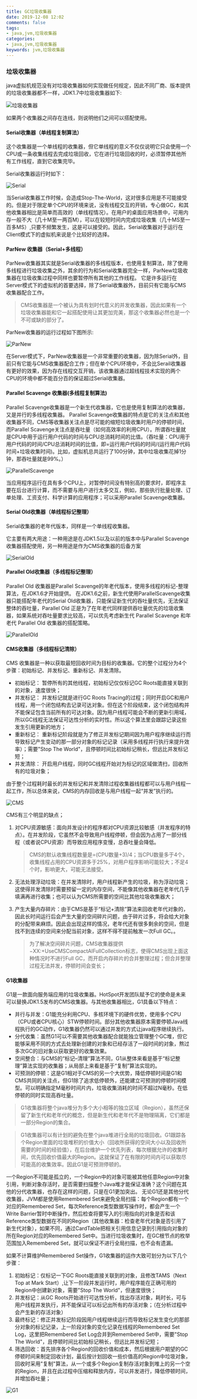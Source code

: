 ```yaml
---
title: GC垃圾收集器
date: 2019-12-08 12:02
comments: false
tags: 
- java,jvm,垃圾收集器
categories: 
- java,jvm,垃圾收集器
keywords: jvm,垃圾收集器
---
```


### 垃圾收集器

java虚拟机规范没有对垃圾收集器如何实现做任何规定，因此不同厂商、版本提供的垃圾收集器都不一样，JDK1.7中垃圾收集器如下:

![垃圾收集器](../../../uploads/jvm/垃圾收集器.jpg)

如果两个收集器之间存在连线，则说明他们之间可以搭配使用。

#### Serial收集器（单线程复制算法）

这个收集器是一个单线程的收集器，但它单线程的意义不仅仅说明它只会使用一个CPU或一条收集线程去完成垃圾回收，它在进行垃圾回收的时，必须暂停其他所有工作线程，直到它收集完毕。

Serial收集器运行时如下：

![Serial](../../../uploads/jvm/serial.jpg)

当Serial收集器工作时候，会造成Stop-The-World，这对很多应用是不可能接受的。但是对于限定单个CPU的环境来说，没有线程交互的开销，专心做GC，和其他收集器相比是简单而高效的（单线程情况）。在用户的桌面应用场景中，可用内存一般不大（几十M至一两百M），可以在较短时间内完成垃圾收集（几十MS至一百多MS）,只要不频繁发生，这是可以接受的。因此，Serial收集器对于运行在Client模式下的虚拟机来说是个比较好的选择。

#### ParNew 收集器（Serial+多线程）

ParNew收集器其实就是Serial收集器的多线程版本，也使用复制算法，除了使用多线程进行垃圾收集之外，其余的行为和Serial收集器完全一样，ParNew垃圾收集器在垃圾收集过程中同样也要暂停所有其他的工作线程。
它是许多运行在Server模式下的虚拟机的首要选择，除了Serial收集器外，目前只有它能与CMS收集器配合工作。

> CMS收集器是一个被认为具有划时代意义的并发收集器，因此如果有一个垃圾收集器能和它一起搭配使用让其更加完美，那这个收集器必然也是一个不可或缺的部分了。

ParNew收集器的运行过程如下图所示:

![ParNew](../../../uploads/jvm/ParNew.jpg)

在Server模式下，ParNew收集器是一个非常重要的收集器，因为除Serial外，目前只有它能与CMS收集器配合工作；但在单个CPU环境中，不会比Serail收集器有更好的效果，因为存在线程交互开销，该收集器通过超线程技术实现的两个CPU的环境中都不能百分百的保证超过Serial收集器。

#### Parallel Scavenge 收集器(多线程复制算法)

Parallel Scavenge收集器是一个新生代收集器，它也是使用复制算法的收集器，又是并行的多线程收集器。
Parallel Scavenge收集器的特点是它的关注点和其他收集器不同，CMS等收集器关注点是尽可能的缩短垃圾收集时用户的停顿时间，而Parallel Scavenge关注点是吞吐量（如何高效率的利用CPU）。所谓吞吐量就是CPU中用于运行用户代码的时间与CPU总消耗时间的比值。（吞吐量：CPU用于用户代码的时间/CPU总消耗时间的比值，即=运行用户代码的时间/(运行用户代码时间+垃圾收集时间)。比如，虚拟机总共运行了100分钟，其中垃圾收集花掉1分钟，那吞吐量就是99%。）

![ParallelScavenge](../../../uploads/jvm/ParallelScavenge.jpg)

当应用程序运行在具有多个CPU上，对暂停时间没有特别高的要求时，即程序主要在后台进行计算，而不需要与用户进行太多交互，例如，那些执行批量处理、订单处理、工资支付、科学计算的应用程序；可以采用Parallel Scavenge收集器。

#### Serial Old收集器（单线程标记整理）

Serial收集器的老年代版本，同样是一个单线程收集器。

它主要有两大用途：一种用途是在JDK1.5以及以前的版本中与Parallel Scavenge收集器搭配使用，另一种用途是作为CMS收集器的后备方案

![SerialOld](../../../uploads/jvm/SerialOld.jpg)


#### Parallel Old收集器（多线程标记整理）

Parallel Old 收集器是Parallel Scavenge的年老代版本，使用多线程的标记-整理算法，在JDK1.6才开始提供。
在JDK1.6之前，新生代使用ParallelScavenge收集器只能搭配年老代的Serial Old收集器，只能保证新生代的吞吐量优先，无法保证整体的吞吐量，Parallel Old 正是为了在年老代同样提供吞吐量优先的垃圾收集器，如果系统对吞吐量要求比较高，可以优先考虑新生代 Parallel Scavenge 和年老代 Parallel Old 收集器的搭配策略。

![ParallelOld](../../../uploads/jvm/ParallelOld.jpg)


#### CMS收集器（多线程标记清除）

CMS 收集器是一种以获取最短回收时间为目标的收集器。它的整个过程分为4个步骤：初始标记、并发标记、重新标记、并发清除。

- 初始标记： 暂停所有的其他线程，初始标记仅仅标记GC Roots能直接关联到的对象，速度很快；
- 并发标记： 并发标记就是进行GC Roots Tracing的过程；同时开启GC和用户线程，用一个闭包结构去记录可达对象。但在这个阶段结束，这个闭包结构并不能保证包含当前所有的可达对象。因为用户线程可能会不断的更新引用域，所以GC线程无法保证可达性分析的实时性。所以这个算法里会跟踪记录这些发生引用更新的地方；
- 重新标记： 重新标记阶段就是为了修正并发标记期间因为用户程序继续运行而导致标记产生变动的那一部分对象的标记记录（采用多线程并行执行来提升效率）；需要"Stop The World"，且停顿时间比初始标记稍长，但远比并发标记短；
- 并发清除： 开启用户线程，同时GC线程开始对为标记的区域做清扫，回收所有的垃圾对象；

由于整个过程耗时最长的并发标记和并发清除过程收集器线程都可以与用户线程一起工作，所以总体来说，CMS的内存回收是与用户线程一起“并发”执行的。


![CMS](../../../uploads/jvm/CMS.jpg)

CMS有三个明显的缺点；

1. 对CPU资源敏感：面向并发设计的程序都对CPU资源比较敏感（并发程序的特点）。在并发阶段，它虽然不会导致用户线程停顿，但会因为占用了一部分线程（或者说CPU资源）而导致应用程序变慢，总吞吐量会降低。
    > CMS的默认收集线程数量是=(CPU数量+3)/4；当CPU数量多于4个，收集线程占用的CPU资源多于25%，对用户程序影响可能较大；不足4个时，影响更大，可能无法接受。

2. 无法处理浮动垃圾：在并发清除时，用户线程新产生的垃圾，称为浮动垃圾；这使得并发清除时需要预留一定的内存空间，不能像其他收集器在老年代几乎填满再进行收集；也可以认为CMS所需要的空间比其他垃圾收集器大；
3. 产生大量内存碎片：由于CMS是基于“标记+清除”算法来回收老年代对象的，因此长时间运行后会产生大量的空间碎片问题，由于碎片过多，将会给大对象的分配带来麻烦。因此会出现这样的情况，老年代还有很多剩余的空间，但是找不到连续的空间来分配当前对象，这样不得不提前触发一次Full GC。。
    > 为了解决空间碎片问题，CMS收集器提供−XX:+UseCMSCompactAlFullCollection标志，使得CMS出现上面这种情况时不进行Full GC，而开启内存碎片的合并整理过程；但合并整理过程无法并发，停顿时间会变长；

#### G1收集器

G1是一款面向服务端应用的垃圾收集器。HotSpot开发团队赋予它的使命是未来可以替换JDK1.5发布的CMS收集器。与其他收集器相比，G1具备以下特点：

- 并行与并发：G1能充分利用CPU、多核环境下的硬件优势，使用多个CPU（CPU或者CPU核心）STW停顿时间。部分其他收集器原本需要停顿Java线程执行的GC动作，G1收集器仍然可以通过并发的方式让java程序继续执行。
- 分代收集：虽然G1可以不需要其他收集器配合就能独立管理整个GC堆，但它能够采用不同的方式去处理新创建的对象和已经存活了一段时间的对象，熬过多次GC的旧对象以获取更好的收集效果。
- 空间整合：与CMS的“标记–清理”算法不同，G1从整体来看是基于“标记整理”算法实现的收集器；从局部上来看是基于“复制”算法实现的。
- 可预测的停顿：这是G1相对于CMS的另一个大优势，降低停顿时间是G1和CMS共同的关注点，但G1除了追求低停顿外，还能建立可预测的停顿时间模型。可以明确指定M毫秒时间片内，垃圾收集消耗的时间不超过N毫秒。在低停顿的同时实现高吞吐量。

> G1收集器将整个java堆分为多个大小相等的独立区域（Region），虽然还保留了新生代和老年代的概念，但是新生代和老年代不是物理隔离，它们都是一部分Region的集合。

> G1收集器可以有计划的避免在整个java堆进行全局的垃圾回收。G1跟踪各个Region里面的垃圾堆积的价值大小（回收所获得的空间大小以及回收所需要的时间的经验值），在后台维护一个优先列表，每次根据允许的收集时间，优先回收价值最大的Region。这就保证了在有限的时间内可以获取尽可能高的收集效率。因此G1是可预测停顿的。

一个Region不可能是孤立的，一个Region中的对象可能被其他任意Region中对象引用，判断对象存活时，是否需要扫描整个Java堆才能保证准确？这个问题在其他的分代收集器，也存在这样的问题，只是在G1更加突出。
无论G1还是其他分代收集器，JVM都是使用Remembered Set来避免全局扫描：每个Region都有一个对应的Remembered Set，每次Reference类型数据写操作时，都会产生一个Write Barrier暂时中断操作，然后检查将要写入的引用指向的对象是否和该Reference类型数据在不同的Region（其他收集器：检查老年代对象是否引用了新生代对象），如果不同，通过CardTable把相关引用信息记录到引用指向对象的所在Region对应的Remembered Set中。当进行垃圾收集时，在GC根节点的枚举范围加入Remembered Set，就可以保证不进行全局扫描，也不会有遗漏。
                                           
                                           
如果不计算维护Remembered Set操作，G1收集器的运作大致可划分为以下几个步骤：

1. 初始标记：仅标记一下GC Roots能直接关联到的对象，且修改TAMS（Next Top at Mark Start）,让下一阶段并发运行时，用户程序能在正确可用的Region中创建新对象，需要"Stop The World"，但速度很快；
2. 并发标记：从GC Roots开始进行可达性分析，找出存活对象，耗时长，可与用户线程并发执行，并不能保证可以标记出所有的存活对象；（在分析过程中会产生新的存活对象）
3. 最终标记：修正并发标记阶段因用户线程继续运行而导致标记发生变化的那部分对象的标记记录，上一阶段对象的变化记录在线程的Remembered Set Log，这里把Remembered Set Log合并到Remembered Set中，需要"Stop The World"，且停顿时间比初始标记稍长，但远比并发标记短；
4. 筛选回收：首先排序各个Region的回收价值和成本，然后根据用户期望的GC停顿时间来制定回收计划，最后按计划回收一些价值高的Region中垃圾对象，回收时采用"复制"算法，从一个或多个Region复制存活对象到堆上的另一个空的Region，并且在此过程中压缩和释放内存，可以并发进行，降低停顿时间，并增加吞吐量；

![G1](../../../uploads/jvm/G1.jpg)















